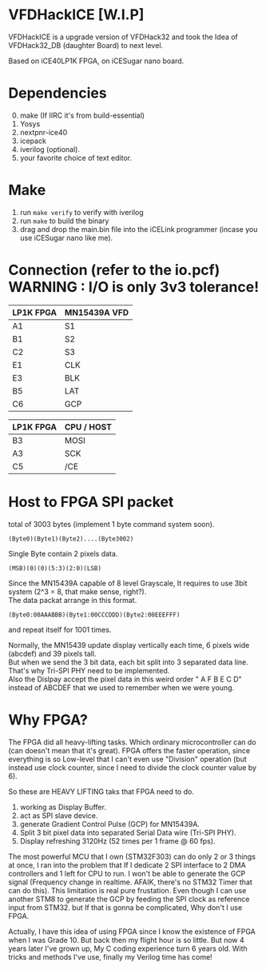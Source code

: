 # VFDHackICE  [W.I.P]

VFDHackICE is a upgrade version of VFDHack32 and took the Idea of VFDHack32_DB (daughter Board) to next level.  

Based on iCE40LP1K FPGA, on iCESugar nano board.

Dependencies 
=

0. make (If IIRC it's from build-essential)
1. Yosys
2. nextpnr-ice40
3. icepack
4. iverilog (optional).
5. your favorite choice of text editor.

Make
=

1. run ```make verify``` to verify with iverilog
2. run ```make``` to build the binary
3. drag and drop the main.bin file into the iCELink programmer (incase you use iCESugar nano like me).

Connection (refer to the io.pcf) WARNING : I/O is only 3v3 tolerance!
=

| LP1K FPGA | MN15439A VFD |
|-----------|--------------|
| A1        |      S1      |
| B1        |      S2      |
| C2        |      S3      |
| E1        |      CLK     |
| E3        |      BLK     |
| B5        |      LAT     |
| C6        |      GCP     |

| LP1K FPGA | CPU / HOST |
|-----------|------------|
| B3        |    MOSI    |
| A3        |     SCK    |
| C5        |     /CE    |

Host to FPGA SPI packet
=

total of 3003 bytes (implement 1 byte command system soon).  
```
(Byte0)(Byte1)(Byte2)....(Byte3002)  
```
Single Byte contain 2 pixels data.  
```
(MSB)(0)(0)(5:3)(2:0)(LSB) 
```
Since the MN15439A capable of 8 level Grayscale, It requires to use 3bit system (2^3 = 8, that make sense, right?).  
The data packat arrange in this format. 
```
(Byte0:00AAABBB)(Byte1:00CCCDDD)(Byte2:00EEEFFF)
```
and repeat itself for 1001 times.  
  
Normally, the MN15439 update display vertically each time, 6 pixels wide (abcdef) and 39 pixels tall.  
But when we send the 3 bit data, each bit split into 3 separated data line. That's why Tri-SPI PHY need to be implemented.  
Also the Dislpay accept the pixel data in this weird order " A F B E C D" instead of ABCDEF that we used to remember when we were young. 

Why FPGA?
=

The FPGA did all heavy-lifting tasks. Which ordinary microcontroller can do (can doesn't mean that it's great). FPGA offers the faster operation, since everything is so Low-level that I can't even use "Division" operation (but instead use clock counter, since I need to divide the clock counter value by 6).  
  
So these are HEAVY LIFTING taks that FPGA need to do.  
1. working as Display Buffer.
2. act as SPI slave device.
3. generate Gradient Control Pulse (GCP) for MN15439A.
4. Split 3 bit pixel data into separated Serial Data wire (Tri-SPI PHY).
5. Display refreshing 3120Hz (52 times per 1 frame @ 60 fps). 

The most powerful MCU that I own (STM32F303) can do only 2 or 3 things at once, I ran into the problem that If I dedicate 2 SPI interface to 2 DMA controllers and 1 left for CPU to run. I won't be able to generate the GCP signal (Frequency change in realtime. AFAIK, there's no STM32 Timer that can do this). This limitation is real pure frustation. Even though I can use another STM8 to generate the GCP by feeding the SPI clock as reference input from STM32. but If that is gonna be complicated, Why don't I use FPGA.  
  
Actually, I have this idea of using FPGA since I know the existence of FPGA when I was Grade 10. But back then my flight hour is so little. But now 4 years later I've grown up, My C coding experience turn 6 years old. With tricks and methods I've use, finally my Verilog time has come! 
